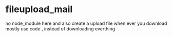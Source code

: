 # fileupload_mail

no node_module here and also create a upload file when ever you download mostly use code , instead of downloading everthing
